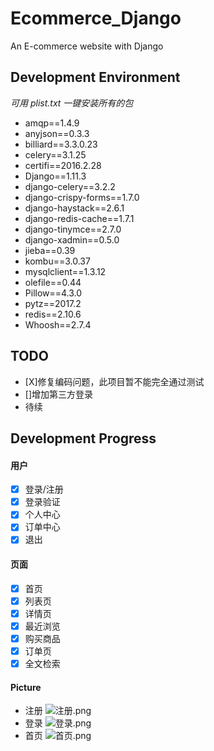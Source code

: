 # Ecommerce_Django
An E-commerce website with Django

## Development Environment
*可用 plist.txt 一键安装所有的包*
- amqp==1.4.9
- anyjson==0.3.3
- billiard==3.3.0.23
- celery==3.1.25
- certifi==2016.2.28
- Django==1.11.3
- django-celery==3.2.2
- django-crispy-forms==1.7.0
- django-haystack==2.6.1
- django-redis-cache==1.7.1
- django-tinymce==2.7.0
- django-xadmin==0.5.0
- jieba==0.39
- kombu==3.0.37
- mysqlclient==1.3.12
- olefile==0.44
- Pillow==4.3.0
- pytz==2017.2
- redis==2.10.6
- Whoosh==2.7.4

## TODO
- [X]修复编码问题，此项目暂不能完全通过测试
- []增加第三方登录
- 待续
## Development Progress
#### 用户
- [X] 登录/注册
- [X] 登录验证
- [X] 个人中心
- [X] 订单中心
- [X] 退出
#### 页面
- [X] 首页
- [X] 列表页
- [X] 详情页
- [X] 最近浏览
- [X] 购买商品
- [X] 订单页
- [X] 全文检索

#### Picture
- 注册
![注册.png](http://upload-images.jianshu.io/upload_images/744392-89dd7c7d8c9c4751.png?imageMogr2/auto-orient/strip%7CimageView2/2/w/1240)
- 登录
![登录.png](http://upload-images.jianshu.io/upload_images/744392-02e5b7a431ac63f2.png?imageMogr2/auto-orient/strip%7CimageView2/2/w/1240)
- 首页
![首页.png](http://upload-images.jianshu.io/upload_images/744392-85e33e539d9c0dc8.png?imageMogr2/auto-orient/strip%7CimageView2/2/w/1240)
